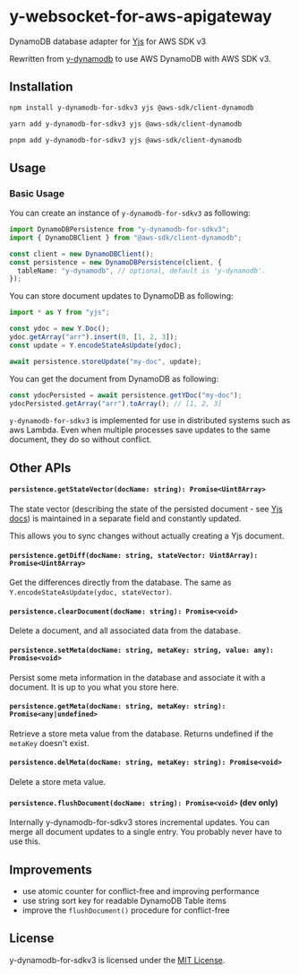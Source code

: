 # y-websocket-for-aws-apigateway

DynamoDB database adapter for [Yjs](https://github.com/yjs/yjs) for AWS SDK v3

Rewritten from [y-dynamodb](https://github.com/hesselbom/y-dynamodb/) to use AWS DynamoDB with AWS SDK v3.

## Installation

```sh
npm install y-dynamodb-for-sdkv3 yjs @aws-sdk/client-dynamodb
```

```sh
yarn add y-dynamodb-for-sdkv3 yjs @aws-sdk/client-dynamodb
```

```sh
pnpm add y-dynamodb-for-sdkv3 yjs @aws-sdk/client-dynamodb
```

## Usage

### Basic Usage

You can create an instance of `y-dynamodb-for-sdkv3` as following:

```ts
import DynamoDBPersistence from "y-dynamodb-for-sdkv3";
import { DynamoDBClient } from "@aws-sdk/client-dynamodb";

const client = new DynamoDBClient();
const persistence = new DynamoDBPersistence(client, {
  tableName: "y-dynamodb", // optional, default is 'y-dynamodb'.
});
```

You can store document updates to DynamoDB as following:

```ts
import * as Y from "yjs";

const ydoc = new Y.Doc();
ydoc.getArray("arr").insert(0, [1, 2, 3]);
const update = Y.encodeStateAsUpdate(ydoc);

await persistence.storeUpdate("my-doc", update);
```

You can get the document from DynamoDB as following:

```ts
const ydocPersisted = await persistence.getYDoc("my-doc");
ydocPersisted.getArray("arr").toArray(); // [1, 2, 3]
```

`y-dynamodb-for-sdkv3` is implemented for use in distributed systems such as aws Lambda.
Even when multiple processes save updates to the same document, they do so without conflict.

## Other APIs

#### `persistence.getStateVector(docName: string): Promise<Uint8Array>`

The state vector (describing the state of the persisted document - see
[Yjs docs](https://github.com/yjs/yjs#Document-Updates)) is maintained in a separate
field and constantly updated.

This allows you to sync changes without actually creating a Yjs document.

#### `persistence.getDiff(docName: string, stateVector: Uint8Array): Promise<Uint8Array>`

Get the differences directly from the database. The same as
`Y.encodeStateAsUpdate(ydoc, stateVector)`.

#### `persistence.clearDocument(docName: string): Promise<void>`

Delete a document, and all associated data from the database.

#### `persistence.setMeta(docName: string, metaKey: string, value: any): Promise<void>`

Persist some meta information in the database and associate it with a document.
It is up to you what you store here.

#### `persistence.getMeta(docName: string, metaKey: string): Promise<any|undefined>`

Retrieve a store meta value from the database. Returns undefined if the
`metaKey` doesn't exist.

#### `persistence.delMeta(docName: string, metaKey: string): Promise<void>`

Delete a store meta value.

#### `persistence.flushDocument(docName: string): Promise<void>` (dev only)

Internally y-dynamodb-for-sdkv3 stores incremental updates. You can merge all document
updates to a single entry. You probably never have to use this.

## Improvements

- use atomic counter for conflict-free and improving performance
- use string sort key for readable DynamoDB Table items
- improve the `flushDocument()` procedure for conflict-free

## License

y-dynamodb-for-sdkv3 is licensed under the [MIT License](./LICENSE).
